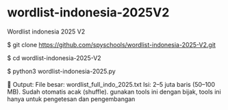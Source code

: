 # wordlist-indonesia-2025V2
Wordlist indonesia 2025 V2

$ git clone https://github.com/spyschools/wordlist-indonesia-2025-V2.git

$ cd wordlist-indonesia-2025-V2

$ python3 wordlist-indonesia-2025.py

📌 Output:
File besar: wordlist_full_indo_2025.txt
Isi: 2–5 juta baris (50–100 MB).
Sudah otomatis acak (shuffle).
gunakan tools ini dengan bijak, tools ini hanya untuk pengetesan dan pengembangan
